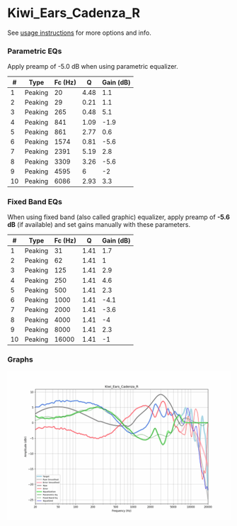# Kiwi_Ears_Cadenza_R
See [usage instructions](https://github.com/jaakkopasanen/AutoEq#usage) for more options and info.

### Parametric EQs
Apply preamp of -5.0 dB when using parametric equalizer.

|   # | Type    |   Fc (Hz) |    Q |   Gain (dB) |
|-----|---------|-----------|------|-------------|
|   1 | Peaking |        20 | 4.48 |         1.1 |
|   2 | Peaking |        29 | 0.21 |         1.1 |
|   3 | Peaking |       265 | 0.48 |         5.1 |
|   4 | Peaking |       841 | 1.09 |        -1.9 |
|   5 | Peaking |       861 | 2.77 |         0.6 |
|   6 | Peaking |      1574 | 0.81 |        -5.6 |
|   7 | Peaking |      2391 | 5.19 |         2.8 |
|   8 | Peaking |      3309 | 3.26 |        -5.6 |
|   9 | Peaking |      4595 | 6    |        -2   |
|  10 | Peaking |      6086 | 2.93 |         3.3 |

### Fixed Band EQs
When using fixed band (also called graphic) equalizer, apply preamp of **-5.6 dB** (if available) and set gains manually with these parameters.

|   # | Type    |   Fc (Hz) |    Q |   Gain (dB) |
|-----|---------|-----------|------|-------------|
|   1 | Peaking |        31 | 1.41 |         1.7 |
|   2 | Peaking |        62 | 1.41 |         1   |
|   3 | Peaking |       125 | 1.41 |         2.9 |
|   4 | Peaking |       250 | 1.41 |         4.6 |
|   5 | Peaking |       500 | 1.41 |         2.3 |
|   6 | Peaking |      1000 | 1.41 |        -4.1 |
|   7 | Peaking |      2000 | 1.41 |        -3.6 |
|   8 | Peaking |      4000 | 1.41 |        -4   |
|   9 | Peaking |      8000 | 1.41 |         2.3 |
|  10 | Peaking |     16000 | 1.41 |        -1   |

### Graphs
![](./Kiwi_Ears_Cadenza_R.png)
